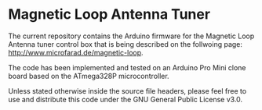 # Magnetic Loop Antenna Tuner

The current repository contains the Arduino firmware for the 
Magnetic Loop Antenna tuner control box that is being described on the follwoing page: http://www.microfarad.de/magnetic-loop.

The code has been implemented and tested on an Arduino Pro Mini clone board based on the ATmega328P microcontroller.

Unless stated otherwise inside the source file headers, please feel free to use and distribute this code under the GNU General Public License v3.0.
